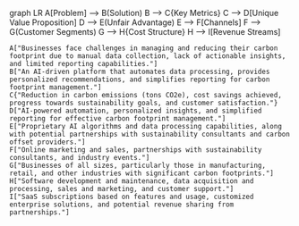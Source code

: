 graph LR
    A[Problem] --> B(Solution)
    B --> C{Key Metrics}
    C --> D[Unique Value Proposition]
    D --> E(Unfair Advantage)
    E --> F[Channels]
    F --> G(Customer Segments)
    G --> H{Cost Structure}
    H --> I[Revenue Streams]

    A["Businesses face challenges in managing and reducing their carbon footprint due to manual data collection, lack of actionable insights, and limited reporting capabilities."]
    B["An AI-driven platform that automates data processing, provides personalized recommendations, and simplifies reporting for carbon footprint management."]
    C{"Reduction in carbon emissions (tons CO2e), cost savings achieved, progress towards sustainability goals, and customer satisfaction."}
    D["AI-powered automation, personalized insights, and simplified reporting for effective carbon footprint management."]
    E["Proprietary AI algorithms and data processing capabilities, along with potential partnerships with sustainability consultants and carbon offset providers."]
    F["Online marketing and sales, partnerships with sustainability consultants, and industry events."]
    G["Businesses of all sizes, particularly those in manufacturing, retail, and other industries with significant carbon footprints."]
    H["Software development and maintenance, data acquisition and processing, sales and marketing, and customer support."]
    I["SaaS subscriptions based on features and usage, customized enterprise solutions, and potential revenue sharing from partnerships."]

